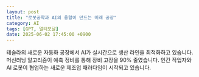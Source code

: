 ```yaml
---
layout: post
title: "로봇공학과 AI의 융합이 만드는 미래 공장"
category: AI
tags: [GPT, 멀티모달]
date: 2025-06-02 17:45:00 +0900
---
```


테슬라의 새로운 자동화 공장에서 AI가 실시간으로 생산 라인을 최적화하고 있습니다. 머신러닝 알고리즘이 예측 정비를 통해 장비 고장을 90% 줄였습니다. 인간 작업자와 AI 로봇이 협업하는 새로운 제조업 패러다임이 시작되고 있습니다.